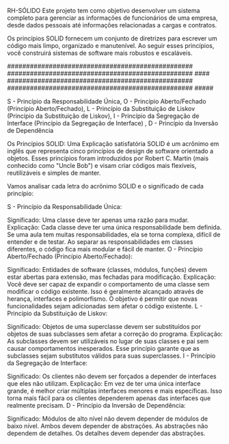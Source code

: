 RH-SÓLIDO
Este projeto tem como objetivo desenvolver um sistema completo para gerenciar as informações de funcionários de uma empresa, desde dados pessoais até informações relacionadas a cargas e contratos.

Os princípios SOLID fornecem um conjunto de diretrizes para escrever um código mais limpo, organizado e manutenível. Ao seguir esses princípios, você construirá sistemas de software mais robustos e escaláveis.

################################################# ################################################# #### ################################################# ################################################# #####

S - Princípio da Responsabilidade Única, O - Princípio Aberto/Fechado (Princípio Aberto/Fechado), L - Princípio da Substituição de Liskov (Princípio da Substituição de Liskov), I - Princípio da Segregação de Interface (Princípio da Segregação de Interface) , D - Princípio da Inversão de Dependência

Os Princípios SOLID: Uma Explicação satisfatória SOLID é um acrônimo em inglês que representa cinco princípios de design de software orientado a objetos. Esses princípios foram introduzidos por Robert C. Martin (mais conhecido como "Uncle Bob") e visam criar códigos mais flexíveis, reutilizáveis ​​e simples de manter.

Vamos analisar cada letra do acrônimo SOLID e o significado de cada princípio:

S - Princípio da Responsabilidade Única:

Significado: Uma classe deve ter apenas uma razão para mudar. Explicação: Cada classe deve ter uma única responsabilidade bem definida. Se uma aula tem muitas responsabilidades, ela se torna complexa, difícil de entender e de testar. Ao separar as responsabilidades em classes diferentes, o código fica mais modular e fácil de manter. O - Princípio Aberto/Fechado (Princípio Aberto/Fechado):

Significado: Entidades de software (classes, módulos, funções) devem estar abertas para extensão, mas fechadas para modificação. Explicação: Você deve ser capaz de expandir o comportamento de uma classe sem modificar o código existente. Isso é geralmente alcançado através de herança, interfaces e polimorfismo. O objetivo é permitir que novas funcionalidades sejam adicionadas sem afetar o código existente. L - Princípio da Substituição de Liskov:

Significado: Objetos de uma superclasse devem ser substituídos por objetos de suas subclasses sem afetar a correção do programa. Explicação: As subclasses devem ser utilizáveis ​​no lugar de suas classes e pai sem causar comportamentos inesperados. Esse princípio garante que as subclasses sejam substitutos válidos para suas superclasses. I - Princípio da Segregação de Interface:

Significado: Os clientes não devem ser forçados a depender de interfaces que eles não utilizam. Explicação: Em vez de ter uma única interface grande, é melhor criar múltiplas interfaces menores e mais específicas. Isso torna mais fácil para os clientes dependerem apenas das interfaces que realmente precisam. D - Princípio da Inversão de Dependência:

Significado: Módulos de alto nível não devem depender de módulos de baixo nível. Ambos devem depender de abstrações. As abstrações não dependem de detalhes. Os detalhes devem depender das abstrações.
